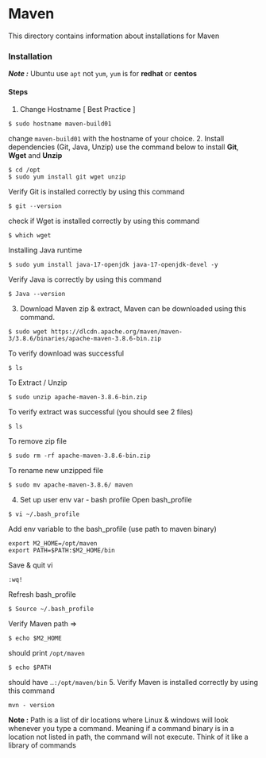 # Maven

This directory contains information about installations for Maven 

### Installation

***Note :***  Ubuntu use `apt` not `yum`, `yum` is for **redhat** or **centos**

#### Steps

1. Change Hostname [ Best Practice ] 
```shell
$ sudo hostname maven-build01
``` 
change `maven-build01` with the hostname of your choice.
2. Install dependencies (Git, Java, Unzip)
use the command below to install **Git**, **Wget** and **Unzip**
```shell
$ cd /opt
$ sudo yum install git wget unzip 
```
Verify Git is installed correctly by using this command
```shell
$ git --version
```
check if Wget is installed correctly by using this command
```shell
$ which wget
```
Installing Java runtime
```shell
$ sudo yum install java-17-openjdk java-17-openjdk-devel -y 
```
Verify Java is correctly by using this command
```shell
$ Java --version
```
3. Download Maven zip & extract, Maven can be downloaded using this command.
```shell
$ sudo wget https://dlcdn.apache.org/maven/maven-3/3.8.6/binaries/apache-maven-3.8.6-bin.zip 
```
To verify download was successful
```shell
$ ls
```
To Extract / Unzip 
```shell
$ sudo unzip apache-maven-3.8.6-bin.zip 
```
To verify extract was successful (you should see 2 files)
```shell
$ ls   
```
To remove zip file
```shell
$ sudo rm -rf apache-maven-3.8.6-bin.zip
```
To rename new unzipped file
```shell
$ sudo mv apache-maven-3.8.6/ maven
```
4. Set up user env var - bash profile
Open bash_profile
```shell 
$ vi ~/.bash_profile
```
Add env variable to the bash_profile (use path to maven binary) 
```shell
export M2_HOME=/opt/maven
export PATH=$PATH:$M2_HOME/bin
```
Save & quit vi
```shell
:wq!
```
Refresh bash_profile 
```shell
$ Source ~/.bash_profile
```
Verify Maven path =>
```shell
$ echo $M2_HOME
``` 
should print `/opt/maven `
```shell
$ echo $PATH
```
should have ..`:/opt/maven/bin`
5. Verify Maven is installed correctly by using this command 
```shell
mvn - version
```

**Note :** Path is a list of dir locations where Linux & windows will look whenever you type a command. Meaning if a command binary is in a location not listed in path, the command will not execute. Think of it like a library of commands